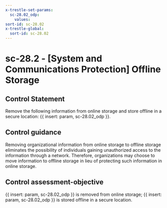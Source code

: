 ```yaml
---
x-trestle-set-params:
  sc-28.02_odp:
    values:
sort-id: sc-28.02
x-trestle-global:
  sort-id: sc-28.02
---
```


# sc-28.2 - \[System and Communications Protection\] Offline Storage

## Control Statement

Remove the following information from online storage and store offline in a secure location: {{ insert: param, sc-28.02_odp }}.

## Control guidance

Removing organizational information from online storage to offline storage eliminates the possibility of individuals gaining unauthorized access to the information through a network. Therefore, organizations may choose to move information to offline storage in lieu of protecting such information in online storage.

## Control assessment-objective

{{ insert: param, sc-28.02_odp }} is removed from online storage;
{{ insert: param, sc-28.02_odp }} is stored offline in a secure location.
